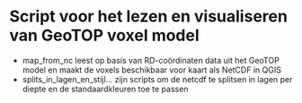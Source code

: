 # Script voor het lezen en visualiseren van GeoTOP voxel model
* map_from_nc leest op basis van RD-coördinaten data uit het GeoTOP model en maakt de voxels beschikbaar voor kaart als NetCDF in QGIS
* splits_in_lagen_en_stijl... zijn scripts om de netcdf te splitsen in lagen per diepte en de standaardkleuren toe te passen